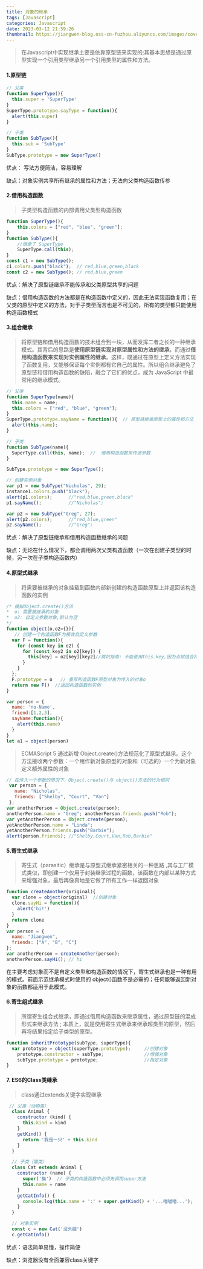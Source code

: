 ```yaml
---
title: 对象的继承
tags: [Javascript]
categories: Javascript
date: 2023-03-12 21:59:26
thumbnail: https://jiangwen-blog.oss-cn-fuzhou.aliyuncs.com/images/cover/11.webp
---
```


> 在Javascript中实现继承主要是依靠原型链来实现的;其基本思想是通过原型实现一个引用类型继承另一个引用类型的属性和方法。

#### 1.原型链

```javascript
// 父类
function SuperType(){
  this.super = 'SuperType'
}
SuperType.prototype.sayType = function(){
  alert(this.super)
}

// 子类
function SubType(){
  this.sub = 'SubType'
}
SubType.prototype = new SuperType()
```

优点： 写法方便简洁，容易理解

缺点：对象实例共享所有继承的属性和方法；无法向父类构造函数传参

#### 2.借用构造函数

> 子类型构造函数的内部调用父类型构造函数

```javascript
function SuperType(){     
	this.colors = ["red", "blue", "green"]; 
}  
function SubType(){       
    //继承了 SuperType     
    SuperType.call(this); 
}  
const c1 = new SubType(); 
c1.colors.push("black");  // red,blue,green,black
const c2 = new SubType(); // red,blue,green
```

优点：解决了原型链继承不能传承和父类原型共享的问题

缺点：借用构造函数的方法都是在构造函数中定义的，因此无法实现函数复用；在父类的原型中定义的方法，对于子类型而言也是不可见的，所有的类型都只能使用构造函数模式

#### 3.组合继承

> 将原型链和借用构造函数的技术组合到一块，从而发挥二者之长的一种继承模式。其背后的思路是**使用原型链实现对原型属性和方法的继承**，而通过**借用构造函数来实现对实例属性的继承**。这样，既通过在原型上定义方法实现了函数复用，又能够保证每个实例都有它自己的属性。所以组合继承避免了原型链和借用构造函数的缺陷，融合了它们的优点，成为 JavaScript 中最常用的继承模式。

```javascript
// 父类
function SuperType(name){     
  this.name = name;     
  this.colors = ["red", "blue", "green"]; 
}  
SuperType.prototype.sayName = function(){  // 原型链继承原型上的属性和方法
  alert(this.name);
}

// 子类
function SubType(name){        
  SuperType.call(this, name);  //  借用构造函数来传递参数          
}  

SubType.prototype = new SuperType();

// 创建实例对象
var p1 = new SubType("Nicholas", 29); 
instance1.colors.push("black"); 
alert(p1.colors);      //"red,blue,green,black" 
p1.sayName();          //"Nicholas"; 

var p2 = new SubType("Greg", 27); 
alert(p2.colors);      //"red,blue,green" 
p2.sayName();          //"Greg"; 
```

优点：解决了原型链继承和借用构造函数继承的问题

缺点：无论在什么情况下，都会调用两次父类构造函数（一次在创建子类型的时候，另一次在子类构造函数内）

#### 4.原型式继承

> 将需要被继承的对象挂载到函数内部新创建的构造函数原型上并返回该构造函数的实例

```javascript
/* 模拟Object.create()方法
*  o: 需要被继承的对象
*  o2: 自定义参数对象,默认为空
*/
function object(o,o2={}){
   // 创建一个构造函数F为接收自定义参数
  var F = function(){
    for (const key in o2) {
      for (const key2 in o2[key]) {
        this[key] = o2[key][key2]//跳坑指南: 不能使用this.key,因为点赋值会将变量key转为字符串“key” 
      }
    }
  };
  F.prototype = o   // 重写构造函数F原型对象为传入的对象o
  return new F()  //返回构造函数的实例
}

var person = {
  name: 'no-Name',
  friend:[1,2,3],
  sayName:function(){
    alert(this.name)
  }
}
let a1 = object(person)
```

> ECMAScript 5 通过新增 Object.create()方法规范化了原型式继承。这个方法接收两个参数：一个用作新对象原型的对象和（可选的）一个为新对象定义额外属性的对象

```javascript
// 在传入一个参数的情况下，Object.create()与 object()方法的行为相同
 var person = {     
   name: "Nicholas",     
   friends: ["Shelby", "Court", "Van"] 
 };  
var anotherPerson = Object.create(person); 
anotherPerson.name = "Greg"; anotherPerson.friends.push("Rob");      
var yetAnotherPerson = Object.create(person); 
yetAnotherPerson.name = "Linda"; 
yetAnotherPerson.friends.push("Barbie");  
alert(person.friends); //"Shelby,Court,Van,Rob,Barbie"
```



#### 5.寄生式继承

> 寄生式（parasitic）继承是与原型式继承紧密相关的一种思路 ,其与工厂模式类似，即创建一个仅用于封装继承过程的函数，该函数在内部以某种方式来增强对象，最后再像真地是它做了所有工作一样返回对象

```javascript
function createAnother(original){
  var clone = object(original)  //创建对象
  clone.sayHi = function(){			
    alert('hi!')
  }
  return clone
}
var person = {     
  name: "Jiangwen",     
  friends: ["A", "B", "C"] 
};  
var anotherPerson = createAnother(person); 
anotherPerson.sayHi(); // hi
```

在主要考虑对象而不是自定义类型和构造函数的情况下，寄生式继承也是一种有用的模式。前面示范继承模式时使用的 object()函数不是必需的；任何能够返回新对象的函数都适用于此模式。

#### 6.寄生组式继承

> 所谓寄生组合式继承，即通过借用构造函数来继承属性，通过原型链的混成形式来继承方法 ; 本质上，就是使用寄生式继承来继承超类型的原型，然后再将结果指定给子类型的原型。

```javascript
function inheritPrototype(subType, superType){     
  var prototype = object(superType.prototype);     //创建对象     
	prototype.constructor = subType;               //增强对象     
  	subType.prototype = prototype;                 //指定对象 
}
```

#### 7. ES6的Class类继承

> class通过extends关键字实现继承

```javascript
 // 父类（动物类）
  class Animal {
    constructor (kind) {
      this.kind = kind
    }
    getKind() {
      return '我是一只' + this.kind
    }
  }

  // 子类（猫类）
  class Cat extends Animal {
    constructor (name) {
      super('猫')  // 子类的构造函数中必须先调用super方法
      this.name = name
    }
    getCatInfo() {
      console.log(this.name + ':' + super.getKind() + '...喵喵喵...');
    }
  }

  // 对象实例
  const c = new Cat('没头脑')
  c.getCatInfo()
```

优点：语法简单易懂，操作简便

缺点：浏览器没有全面兼容class关键字